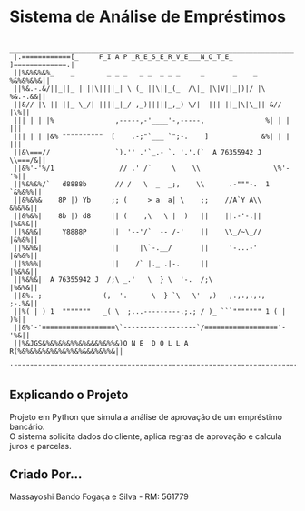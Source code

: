 # Sistema de Análise de Empréstimos

```
  ______________________________________________________________________
 |.============[_     F_I A P _R_E_S_E_R_V_E___N_O_T_E_  ]=============.|
 ||%&%&%&%_    _        _ _ _   _ _  _ _ _     _       _    _  %&%&%&%&||
 ||%&.-.&/||_||_ | ||\||||_| \ (_ ||\||_(_  /\|_ |\|V||_|)|/ |\ %&.-.&&||
 ||&// |\ || ||_ \_/| ||||_|_/ ,_)|||||_,_) \/|  ||| ||_|\|\_|| &// |\%||
 ||| | | |%               ,-----,-'____'-,-----,               %| | | |||
 ||| | | |&% """"""""""  [    .-;"`___ `";-.    ]             &%| | | |||
 ||&\===//                `).'' .'`_.- `. '.'.(`  A 76355942 J  \\===/&||
 ||&%'-'%/1                // .' /`     \    \\                  \%'-'%||
 ||%&%&%/`   d8888b       // /   \  _  _;,    \\      .-"""-.  1 `&%&%%||
 ||&%&%&    8P |) Yb     ;; (     > a  a| \    ;;    //A`Y A\\    &%&%&||
 ||&%&%|    8b |) d8     || (    ,\   \ |  )   ||    ||.-'-.||    |%&%&||
 ||%&%&|     Y8888P      ||  '--'/`  -- /-'    ||    \\_/~\_//    |&%&%||
 ||%&%&|                 ||     |\`-.__/       ||     '-...-'     |&%&%||
 ||%%%%|                 ||    /` |._ .|-.     ||                 |%&%&||
 ||%&%&|  A 76355942 J  /;\ _.'   \  } \  '-.  /;\                |%&%&||
 ||&%.-;               (,  '.      \  } `\   \'  ,)   ,.,.,.,.,   ;-.%&||
 ||%( | ) 1  """""""   _( \  ;...---------.;.; / )_ ```""""""" 1 ( | )%||
 ||&%'-'==================\`------------------`/=================='-'%&||
 ||%&JGS&%&%&%&%%&%&&&%&%%&)O N E  D O L L A R(%&%&%&%&%&%&%%&%&&&%&%%&||
 '""""""""""""""""""""""""""""""""""""""""""""""""""""""""""""""""""""""`
```

## Explicando o Projeto

Projeto em Python que simula a análise de aprovação de um empréstimo bancário.  
O sistema solicita dados do cliente, aplica regras de aprovação e calcula juros e parcelas.

## Criado Por...

Massayoshi Bando Fogaça e Silva - RM: 561779
